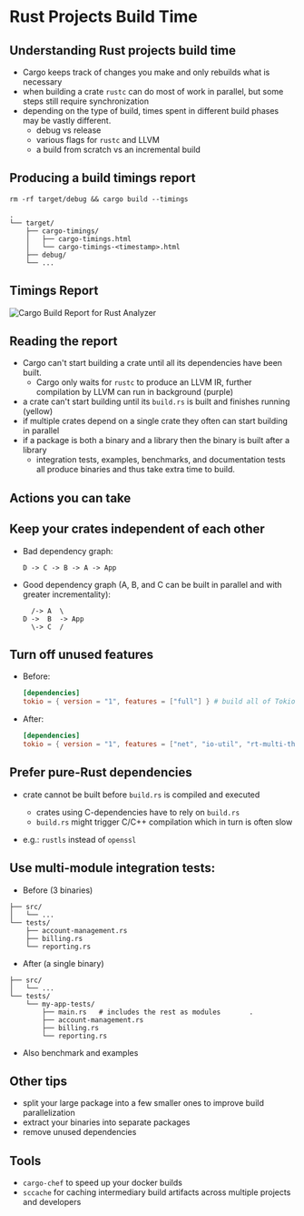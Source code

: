 # Rust Projects Build Time

## Understanding Rust projects build time

* Cargo keeps track of changes you make and only rebuilds what is necessary
* when building a crate `rustc` can do most of work in parallel, but some steps still require synchronization
* depending on the type of build, times spent in different build phases may be vastly different.
    * debug vs release
    * various flags for `rustc` and LLVM
    * a build from scratch vs an incremental build

## Producing a build timings report

`rm -rf target/debug && cargo build --timings`

```text
.
└── target/
    ├── cargo-timings/
    │   ├── cargo-timings.html
    │   └── cargo-timings-<timestamp>.html
    ├── debug/
    └── ...
```

## Timings Report

![Cargo Build Report for Rust Analyzer](./images/rust-analyzer-cargo-build-timings.png)

## Reading the report

* Cargo can't start building a crate until all its dependencies have been built.
    * Cargo only waits for `rustc` to produce an LLVM IR, further compilation by LLVM can run in background (purple)
* a crate can't start building until its `build.rs` is built and finishes running (yellow)
* if multiple crates depend on a single crate they often can start building in parallel
* if a package is both a binary and a library then the binary is built after a library
    * integration tests, examples, benchmarks, and documentation tests all produce binaries and thus take extra time to build.

## Actions you can take

## Keep your crates independent of each other

* Bad dependency graph:
    ```text
    D -> C -> B -> A -> App
    ```
* Good dependency graph (A, B, and C can be built in parallel and with greater incrementality):
    ```text
      /-> A  \
    D ->  B  -> App
      \-> C  /
    ```

## Turn off unused features

* Before:
    ```toml
    [dependencies]
    tokio = { version = "1", features = ["full"] } # build all of Tokio                .
    ```
* After:
    ```toml
    [dependencies]
    tokio = { version = "1", features = ["net", "io-util", "rt-multi-thread"] }
    ```

## Prefer pure-Rust dependencies

* crate cannot be built before `build.rs` is compiled and executed
    * crates using C-dependencies have to rely on `build.rs`
    * `build.rs` might trigger C/C++ compilation which in turn is often slow

* e.g.: `rustls` instead of `openssl`

## Use multi-module integration tests:

* Before (3 binaries)
```text
├── src/
│   └── ...
└── tests/
    ├── account-management.rs
    ├── billing.rs
    └── reporting.rs
```
* After (a single binary)
```text
├── src/
│   └── ...
└── tests/
    └── my-app-tests/
        ├── main.rs   # includes the rest as modules       .
        ├── account-management.rs
        ├── billing.rs
        └── reporting.rs
```
* Also benchmark and examples

## Other tips

* split your large package into a few smaller ones to improve build parallelization
* extract your binaries into separate packages
* remove unused dependencies

## Tools

* `cargo-chef` to speed up your docker builds
* `sccache` for caching intermediary build artifacts across multiple projects and developers
